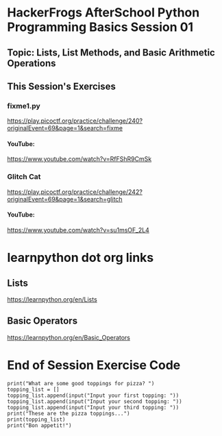 # HackerFrogs AfterSchool Python Programming Basics Session 01
## Topic: Lists, List Methods, and Basic Arithmetic Operations
## This Session's Exercises
### fixme1.py
https://play.picoctf.org/practice/challenge/240?originalEvent=69&page=1&search=fixme
#### YouTube:
https://www.youtube.com/watch?v=RfFShR9CmSk

### Glitch Cat
https://play.picoctf.org/practice/challenge/242?originalEvent=69&page=1&search=glitch
#### YouTube:
https://www.youtube.com/watch?v=su1msOF_2L4

# learnpython dot org links
## Lists
https://learnpython.org/en/Lists
## Basic Operators
https://learnpython.org/en/Basic_Operators

# End of Session Exercise Code
```
print("What are some good toppings for pizza? ")
topping_list = []
topping_list.append(input("Input your first topping: "))
topping_list.append(input("Input your second topping: "))
topping_list.append(input("Input your third topping: "))
print("These are the pizza toppings...")
print(topping_list)
print("Bon appetit!")
```
